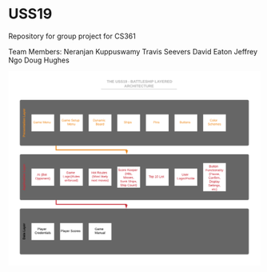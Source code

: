 # USS19
Repository for group project for CS361

 Team Members:
 Neranjan Kuppuswamy
 Travis Seevers
 David Eaton
 Jeffrey Ngo
 Doug Hughes

![](img/Battleship_Architecture.png)


